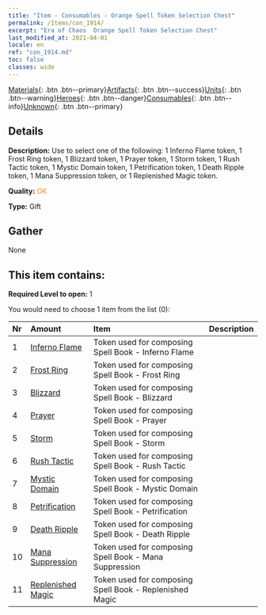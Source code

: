 ```yaml
---
title: "Item - Consumables - Orange Spell Token Selection Chest"
permalink: /Items/con_1914/
excerpt: "Era of Chaos  Orange Spell Token Selection Chest"
last_modified_at: 2021-04-01
locale: en
ref: "con_1914.md"
toc: false
classes: wide
---
```

 [Materials](/Items/){: .btn .btn--primary}[Artifacts](/Items/Artifacts/){: .btn .btn--success}[Units](/Items/Units/){: .btn .btn--warning}[Heroes](/Items/Heroes/){: .btn .btn--danger}[Consumables](/Items/Consumables/){: .btn .btn--info}[Unknown](/Items/Unknown/){: .btn .btn--primary}

## Details
 **Description:** Use to select one of the following: 1 Inferno Flame token, 1 Frost Ring token, 1 Blizzard token, 1 Prayer token, 1 Storm token, 1 Rush Tactic token, 1 Mystic Domain token, 1 Petrification token, 1 Death Ripple token, 1 Mana Suppression token, or 1 Replenished Magic token.

 **Quality:** <span style="color: #FF8C00">OK</span>

 **Type:** Gift

## Gather

  None

## This item contains:

 **Required Level to open:** 1

 You would need to choose 1 item from the list (0):

  | Nr | Amount |     Item    | Description |
  |:---|:-------|:------------|:-----------:|
  | 1 | [Inferno Flame](/Items/her_406/) | Token used for composing Spell Book - Inferno Flame | 
  | 2 | [Frost Ring](/Items/her_421/) | Token used for composing Spell Book - Frost Ring | 
  | 3 | [Blizzard](/Items/her_423/) | Token used for composing Spell Book - Blizzard | 
  | 4 | [Prayer](/Items/her_432/) | Token used for composing Spell Book - Prayer | 
  | 5 | [Storm](/Items/her_445/) | Token used for composing Spell Book - Storm | 
  | 6 | [Rush Tactic](/Items/her_450/) | Token used for composing Spell Book - Rush Tactic | 
  | 7 | [Mystic Domain](/Items/her_470/) | Token used for composing Spell Book - Mystic Domain | 
  | 8 | [Petrification](/Items/her_471/) | Token used for composing Spell Book - Petrification | 
  | 9 | [Death Ripple](/Items/her_456/) | Token used for composing Spell Book - Death Ripple | 
  | 10 | [Mana Suppression](/Items/her_480/) | Token used for composing Spell Book - Mana Suppression | 
  | 11 | [Replenished Magic](/Items/her_482/) | Token used for composing Spell Book - Replenished Magic | 
